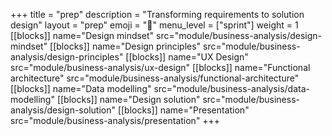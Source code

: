 +++
title = "prep"
description = "Transforming requirements to solution design"
layout = "prep"
emoji = "📅"
menu_level = ["sprint"]
weight = 1
[[blocks]]
name="Design mindset"
src="module/business-analysis/design-mindset"
[[blocks]]
name="Design principles"
src="module/business-analysis/design-principles"
[[blocks]]
name="UX Design"
src="module/business-analysis/ux-design"
[[blocks]]
name="Functional architecture"
src="module/business-analysis/functional-architecture"
[[blocks]]
name="Data modelling"
src="module/business-analysis/data-modelling"
[[blocks]]
name="Design solution"
src="module/business-analysis/design-solution"
[[blocks]]
name="Presentation"
src="module/business-analysis/presentation"
+++